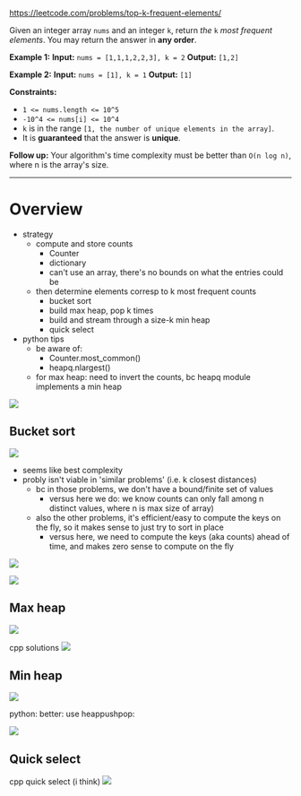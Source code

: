 https://leetcode.com/problems/top-k-frequent-elements/

Given an integer array `nums` and an integer `k`, return _the_ `k` _most frequent elements_. You may return the answer in **any order**.



**Example 1:**
**Input:** `nums = [1,1,1,2,2,3], k = 2`
**Output:** `[1,2]`

**Example 2:**
**Input:** `nums = [1], k = 1`
**Output:** `[1]`



**Constraints:**
- `1 <= nums.length <= 10^5`
- `-10^4 <= nums[i] <= 10^4`
- `k` is in the range `[1, the number of unique elements in the array]`.
- It is **guaranteed** that the answer is **unique**.

**Follow up:** Your algorithm's time complexity must be better than `O(n log n)`, where n is the array's size.



---

# Overview
- strategy  
	- compute and store counts   
		- Counter   
		- dictionary   
		- can't use an array, there's no bounds on what the entries could be   
	- then determine elements corresp to k most frequent counts   
		- bucket sort   
		- build max heap, pop k times   
		- build and stream through a size-k min heap   
		- quick select  
- python tips  
	- be aware of:    
		- Counter.most_common()   
		- heapq.nlargest()  
	- for max heap: need to invert the counts, bc heapq module implements a min heap


![](../../!assets/attachments/Pasted%20image%2020240224003540.png)


## Bucket sort

![](../../!assets/attachments/Pasted%20image%2020240224211203.png)

- seems like best complexity 
- probly isn't viable in 'similar problems' (i.e. k closest distances)
	- bc in those problems, we don't have a bound/finite set of values
		- versus here we do: we know counts can only fall among n distinct values, where n is max size of array)
	- also the other problems, it's efficient/easy to compute the keys on the fly, so it makes sense to just try to sort in place
		- versus here, we need to compute the keys (aka counts) ahead of time, and makes zero sense to compute on the fly 

![](../../!assets/attachments/Pasted%20image%2020240224211213.png)

![](../../!assets/attachments/Pasted%20image%2020240224211230.png)



## Max heap
![](../../!assets/attachments/Pasted%20image%2020240224211303.png)


cpp solutions
![](../../!assets/attachments/Pasted%20image%2020240224211321.png)


## Min heap
![](../../!assets/attachments/Pasted%20image%2020240224211339.png)

python: better: use heappushpop:

![](../../!assets/attachments/Pasted%20image%2020240224211356.png)



## Quick select

cpp quick select (i think)
![](../../!assets/attachments/Pasted%20image%2020240224211423.png)